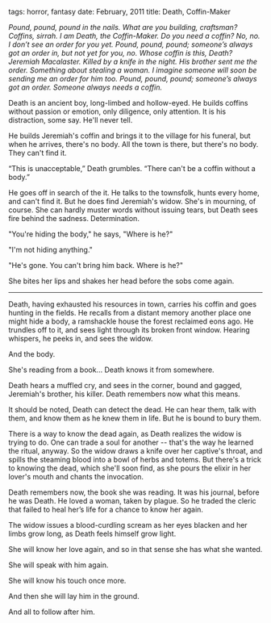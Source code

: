 tags: horror, fantasy
date: February, 2011
title: Death, Coffin-Maker

*Pound, pound, pound in the nails. What are you building, craftsman? Coffins, sirrah. I am Death, the Coffin-Maker. Do you need a coffin? No, no. I don’t see an order for you yet. Pound, pound, pound; someone’s always got an order in, but not yet for you, no. Whose coffin is this, Death? Jeremiah Macalaster. Killed by a knife in the night. His brother sent me the order. Something about stealing a woman. I imagine someone will soon be sending me an order for him too. Pound, pound, pound; someone’s always got an order. Someone always needs a coffin.*

Death is an ancient boy, long-limbed and hollow-eyed. He builds coffins without passion or emotion, only diligence, only attention. It is his distraction, some say. He'll never tell.

He builds Jeremiah's coffin and brings it to the village for his funeral, but when he arrives, there's no body. All the town is there, but there's no body. They can't find it.

“This is unacceptable,” Death grumbles. “There can't be a coffin without a body.”

He goes off in search of the it. He talks to the townsfolk, hunts every home, and can't find it. But he does find Jeremiah's widow. She's in mourning, of course. She can hardly muster words without issuing tears, but Death sees fire behind the sadness. Determination.

"You're hiding the body," he says, "Where is he?"

"I'm not hiding anything."

"He's gone. You can't bring him back. Where is he?"

She bites her lips and shakes her head before the sobs come again.

- - -

Death, having exhausted his resources in town, carries his coffin and goes hunting in the fields. He recalls from a distant memory another place one might hide a body, a ramshackle house the forest reclaimed eons ago. He trundles off to it, and sees light through its broken front window. Hearing whispers, he peeks in, and sees the widow.

And the body.

She's reading from a book... Death knows it from somewhere.

Death hears a muffled cry, and sees in the corner, bound and gagged, Jeremiah's brother, his killer. Death remembers now what this means.

It should be noted, Death can detect the dead. He can hear them, talk with them, and know them as he knew them in life. But he is bound to bury them.

There is a way to know the dead again, as Death realizes the widow is trying to do. One can trade a soul for another -- that's the way he learned the ritual, anyway. So the widow draws a knife over her captive's throat, and spills the steaming blood into a bowl of herbs and totems. But there's a trick to knowing the dead, which she'll soon find, as she pours the elixir in her lover's mouth and chants the invocation.

Death remembers now, the book she was reading. It was his journal, before he was Death. He loved a woman, taken by plague. So he traded the cleric that failed to heal her’s life for a chance to know her again.

The widow issues a blood-curdling scream as her eyes blacken and her limbs grow long, as Death feels himself grow light.

She will know her love again, and so in that sense she has what she wanted.

She will speak with him again.

She will know his touch once more.

And then she will lay him in the ground.

And all to follow after him.